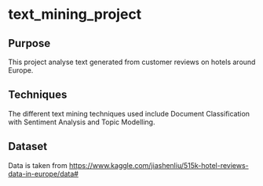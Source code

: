 # text_mining_project

## Purpose
This project analyse text generated from customer reviews on hotels around Europe.

## Techniques
The different text mining techniques used include Document Classification with Sentiment Analysis and Topic Modelling.

## Dataset
Data is taken from https://www.kaggle.com/jiashenliu/515k-hotel-reviews-data-in-europe/data#
